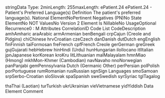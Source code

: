 

stringData Type: 2minLength: 255maxLength: 
ePatient.24
ePatient.24 - Patient's Preferred Language(s)
Definition
The patient's preferred language(s).
National ElementNoPertinent Negatives (PN)No
State ElementNo
NOT ValuesNo
Version 2 Element
Is NillableNo
UsageOptional
Recurrence0 : M
Attributes
CorrelationID
Code List
CodeDescription
amhAmharic
araArabic
armArmenian
benBengali
crpCajun (Creole and Pidgins)
chiChinese
hrvCroatian
czeCzech
danDanish
dutDutch
engEnglish
finFinnish
taiFormosan
freFrench
cpfFrench Creole
gerGerman
greGreek
gujGujarati
hebHebrew
hinHindi (Urdu)
hunHungarian
iloIlocano
itlItalian
jpnJapanese
korKorean
kroKru
litLithuanian
malMalayalam
hmnMiao (Hmong)
mkhMon-Khmer (Cambodian)
navNavaho
nnoNorwegian
panPanjabi
gemPennsylvania Dutch (Germanic Other)
perPersian
polPolish
porPortuguese
rumRomanian
rusRussian
sgnSign Languages
smoSamoan
srpSerbo-Croatian
sloSlovak
spaSpanish
sweSwedish
syrSyriac
tglTagalog

thaThai (Laotian)
turTurkish
ukrUkrainian
vieVietnamese
yidYiddish
Data Element Comment